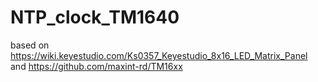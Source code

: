 # NTP_clock_TM1640
based on https://wiki.keyestudio.com/Ks0357_Keyestudio_8x16_LED_Matrix_Panel and https://github.com/maxint-rd/TM16xx
